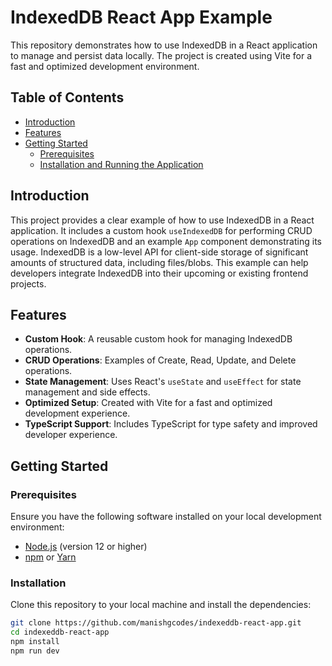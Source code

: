 # IndexedDB React App Example

This repository demonstrates how to use IndexedDB in a React application to manage and persist data locally. The project is created using Vite for a fast and optimized development environment.

## Table of Contents

- [Introduction](#introduction)
- [Features](#features)
- [Getting Started](#getting-started)
  - [Prerequisites](#prerequisites)
  - [Installation and Running the Application](#installation)

## Introduction

This project provides a clear example of how to use IndexedDB in a React application. It includes a custom hook `useIndexedDB` for performing CRUD operations on IndexedDB and an example `App` component demonstrating its usage. IndexedDB is a low-level API for client-side storage of significant amounts of structured data, including files/blobs. This example can help developers integrate IndexedDB into their upcoming or existing frontend projects.

## Features

- **Custom Hook**: A reusable custom hook for managing IndexedDB operations.
- **CRUD Operations**: Examples of Create, Read, Update, and Delete operations.
- **State Management**: Uses React's `useState` and `useEffect` for state management and side effects.
- **Optimized Setup**: Created with Vite for a fast and optimized development experience.
- **TypeScript Support**: Includes TypeScript for type safety and improved developer experience.

## Getting Started

### Prerequisites

Ensure you have the following software installed on your local development environment:

- [Node.js](https://nodejs.org/) (version 12 or higher)
- [npm](https://www.npmjs.com/) or [Yarn](https://yarnpkg.com/)

### Installation

Clone this repository to your local machine and install the dependencies:

```sh
git clone https://github.com/manishgcodes/indexeddb-react-app.git
cd indexeddb-react-app
npm install
npm run dev 
